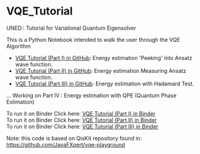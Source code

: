 # VQE_Tutorial
UNED:: Tutorial for Variational Quantum Eigensolver 

This is a Python Notebook intended to walk the user through the VQE Algorithm   
* [VQE Tutorial (Part I) in GitHub](.%2FVQE_TXT_Part1.ipynb): Energy estimation 'Peeking' into Ansatz wave function.
* [VQE Tutorial (Part II) in GitHub](.%2FVQE_TXT_Part2.ipynb): Energy estimation Measuring Ansatz wave function.
* [VQE Tutorial (Part III) in GitHub](.%2FVQE_TXT_Part3.ipynb): Energy estimation with Hadamard Test.

... Working on Part IV : Energy estimation with QPE (Quantum Phase Estimation)


To run it on Binder Click here: [VQE Tutorial (Part I) in Binder](https://mybinder.org/v2/gh/ulitoo/VQE_Tutorial/HEAD?filepath=.%2FVQE_TXT_Part1.ipynb)   
To run it on Binder Click here: [VQE Tutorial (Part II) in Binder](https://mybinder.org/v2/gh/ulitoo/VQE_Tutorial/HEAD?filepath=.%2FVQE_TXT_Part2.ipynb)   
To run it on Binder Click here: [VQE Tutorial (Part III) in Binder](https://mybinder.org/v2/gh/ulitoo/VQE_Tutorial/HEAD?filepath=.%2FVQE_TXT_Part3.ipynb)

Note: this code is based on QisKit repository found in:   
https://github.com/JavaFXpert/vqe-playground
